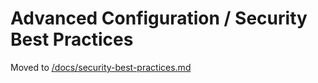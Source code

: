 # Advanced Configuration / Security Best Practices

Moved to [/docs/security-best-practices.md](/docs/security-best-practices.md)
